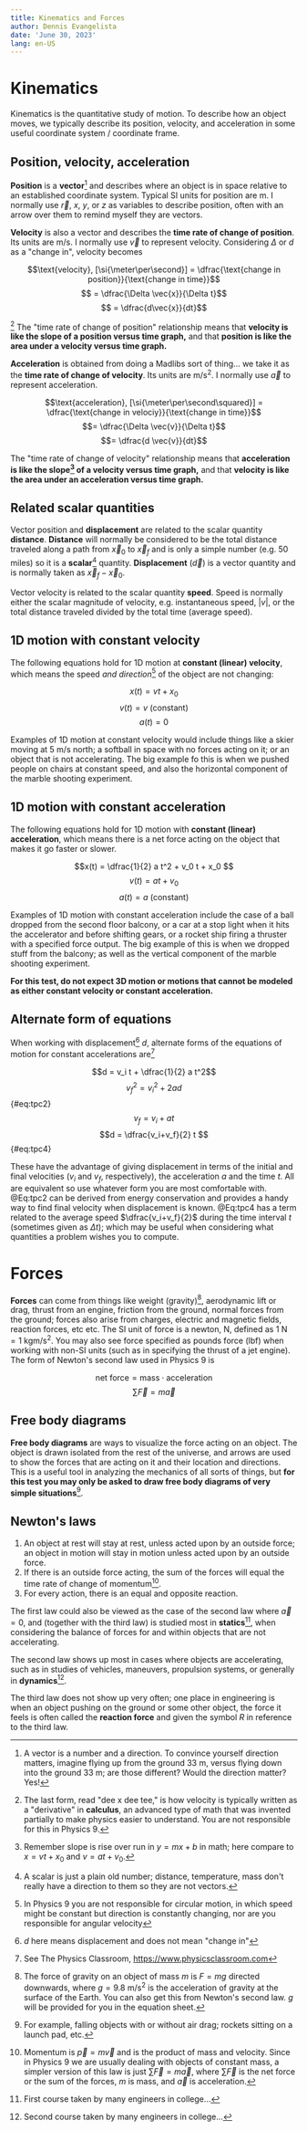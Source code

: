 ```yaml
---
title: Kinematics and Forces
author: Dennis Evangelista
date: 'June 30, 2023'
lang: en-US
---
```



# Kinematics

Kinematics is the quantitative study of motion. To describe how an object moves, we typically describe its position, velocity, and acceleration in some useful coordinate system / coordinate frame. 

## Position, velocity, acceleration

**Position** is a **vector**[^whatsavector] and describes where an object is in space relative to an established coordinate system. Typical SI units for position are $\unit{\meter}$. I normally use $\vec{r}$, $x$, $y$, or $z$ as variables to describe position, often with an arrow over them to remind myself they are vectors. 

[^whatsavector]: A vector is a number and a direction. To convince yourself direction matters, imagine flying up from the ground $\qty{33}{\meter}$, versus flying down into the ground $\qty{33}{\meter}$; are those different? Would the direction matter? Yes!

**Velocity** is also a vector and describes the **time rate of change of position**. Its units are $\unit{\meter\per\second}$. I normally use $\vec{v}$ to represent velocity. Considering $\Delta$ or $d$ as a "change in", velocity becomes

$$\text{velocity}, [\si{\meter\per\second}] = \dfrac{\text{change in position}}{\text{change in time}}$$
$$ = \dfrac{\Delta \vec{x}}{\Delta t}$$
$$ = \dfrac{d\vec{x}}{dt}$$

[^nocalculus] 
The "time rate of change of position" relationship means that **velocity is like the slope of a position versus time graph,** and that **position is like the area under a velocity versus time graph.** 

[^nocalculus]: The last form, read "dee x dee tee," is how velocity is typically written as a "derivative" in **calculus**, an advanced type of math that was invented partially to make physics easier to understand. You are not responsible for this in Physics 9.

**Acceleration** is obtained from doing a Madlibs sort of thing... we take it as the **time rate of change of velocity**. Its units are $\unit{\meter\per\second\squared}$. I normally use $\vec{a}$ to represent acceleration. 

$$\text{acceleration}, [\si{\meter\per\second\squared}] = \dfrac{\text{change in velociy}}{\text{change in time}}$$
$$= \dfrac{\Delta \vec{v}}{\Delta t}$$
$$= \dfrac{d \vec{v}}{dt}$$

The "time rate of change of velocity" relationship means that **acceleration is like the slope[^whatsaccel] of a velocity versus time graph,** and that **velocity is like the area under an acceleration versus time graph.** 

[^whatsaccel]: Remember slope is rise over run in $y=mx+b$ in math; here compare to $x=vt+x_0$ and $v=at+v_0$.

## Related scalar quantities

Vector position and **displacement** are related to the scalar quantity **distance**.  **Distance** will normally be considered to be the total distance traveled along a path from $\vec{x}_0$ to $\vec{x}_f$ and is only a simple number (e.g. 50 miles) so it is a **scalar**[^whatsascalar] quantity.  **Displacement** ($\vec{d}$) is a vector quantity and is normally taken as $\vec{x}_f - \vec{x}_0$. 

[^whatsascalar]: A scalar is just a plain old number; distance, temperature, mass don't really have a direction to them so they are not vectors.

Vector velocity is related to the scalar quantity **speed**. Speed is normally either the scalar magnitude of velocity, e.g. instantaneous speed, $|v|$, or the total distance traveled divided by the total time (average speed). 

## 1D motion with constant velocity

The following equations hold for 1D motion at **constant (linear) velocity**, which means the speed *and direction*[^doweneedcircularmotion] of the object are not changing:

[^doweneedcircularmotion]: In Physics 9 you are not responsible for circular motion, in which speed might be constant but direction is constantly changing, nor are you responsible for angular velocity

$$x(t) = v t + x_0$$
$$v(t) = v\ \text{(constant)}$$
$$a(t) = 0$$

Examples of 1D motion at constant velocity would include things like a skier moving at $\qty{5}{\meter\per\second}$ north; a softball in space with no forces acting on it; or an object that is not accelerating. The big example fo this is when we pushed people on chairs at constant speed, and also the horizontal component of the marble shooting experiment. 

## 1D motion with constant acceleration

The following equations hold for 1D motion with **constant (linear) acceleration**, which means there is a net force acting on the object that makes it go faster or slower. 

$$x(t) = \dfrac{1}{2} a t^2 + v_0 t + x_0 $$
$$v(t) = at + v_0 $$
$$a(t) = a\ \text{(constant)} $$

Examples of 1D motion with constant acceleration include the case of a ball dropped from the second floor balcony, or a car at a stop light when it hits the accelerator and before shifting gears, or a rocket ship firing a thruster with a specified force output. The big example of this is when we dropped stuff from the balcony; as well as the vertical component of the marble shooting experiment. 

**For this test, do not expect 3D motion or motions that cannot be modeled as either constant velocity or constant acceleration.**

## Alternate form of equations 

When working with displacement[^notchangein] $d$, alternate forms of the equations of motion for constant accelerations are[^thephysicsclassroom]

[^notchangein]: $d$ here means displacement and does not mean "change in"

[^thephysicsclassroom]: See The Physics Classroom, <https://www.physicsclassroom.com>

$$d = v_i t + \dfrac{1}{2} a t^2$$
$$v_f^2 = v_i^2 + 2 a d $${#eq:tpc2}
$$v_f = v_i + a t $$
$$d = \dfrac{v_i+v_f}{2} t $${#eq:tpc4}

These have the advantage of giving displacement in terms of the initial and final velocities ($v_i$ and $v_f$, respectively), the acceleration $a$ and the time $t$. All are equivalent so use whatever form you are most comfortable with. @Eq:tpc2 can be derived from energy conservation and provides a handy way to find final velocity when displacement is known. @Eq:tpc4 has a term related to the average speed $\dfrac{v_i+v_f}{2}$ during the time interval $t$ (sometimes given as $\Delta t$); which may be useful when considering what quantities a problem wishes you to compute. 




# Forces

**Forces** can come from things like weight (gravity)[^whatsgravity], aerodynamic lift or drag, thrust from an engine, friction from the ground, normal forces from the ground; forces also arise from charges, electric and magnetic fields, reaction forces, etc etc. The SI unit of force is a newton, $\unit{\newton}$, defined as $\qty{1}{\newton}=\qty{1}{\kilo\gram\meter\per\second\squared}$. You may also see force specified as pounds force (lbf) when working with non-SI units (such as in specifying the thrust of a jet engine). The form of Newton's second law used in Physics 9 is

$$\text{net force} = \text{mass} \cdot \text{acceleration} $$
$$\sum\vec{F} = m\vec{a} $$

[^whatsgravity]:The force of gravity on an object of mass $m$ is $F = mg$ directed downwards, where $g=\qty{9.8}{\meter\per\second\squared}$ is the acceleration of gravity at the surface of the Earth. You can also get this from Newton's second law. $g$ will be provided for you in the equation sheet.

## Free body diagrams 

**Free body diagrams** are ways to visualize the force acting on an object. The object is drawn isolated from the rest of the universe, and arrows are used to show the forces that are acting on it and their location and directions. This is a useful tool in analyzing the mechanics of all sorts of things, but **for this test you may only be asked to draw free body diagrams of very simple situations**[^whatsimplesituations].

[^whatsimplesituations]: For example, falling objects with or without air drag; rockets sitting on a launch pad, etc.

## Newton's laws

1. An object at rest will stay at rest, unless acted upon by an outside force; an object in motion will stay in motion unless acted upon by an outside force. 
2. If there is an outside force acting, the sum of the forces will equal the time rate of change of momentum[^whatsmomentum].
3. For every action, there is an equal and opposite reaction. 

[^whatsmomentum]: Momentum is $\vec{p} = m \vec{v}$ and is the product of mass and velocity. Since in Physics 9 we are usually dealing with objects of constant mass, a simpler version of this law is just $\sum\vec{F} = m \vec{a}$, where $\sum\vec{F}$ is the net force or the sum of the forces, $m$ is mass, and $\vec{a}$ is acceleration. 

The first law could also be viewed as the case of the second law where $\vec{a}=0$, and (together with the third law) is studied most in **statics**[^whats2001], when considering the balance of forces for and within objects that are not accelerating. 

[^whats2001]: First course taken by many engineers in college...

The second law shows up most in cases where objects are accelerating, such as in studies of vehicles, maneuvers, propulsion systems, or generally in **dynamics**[^whats2002].

[^whats2002]: Second course taken by many engineers in college... 

The third law does not show up very often; one place in engineering is when an object pushing on the ground or some other object, the force it feels is often called the **reaction force** and given the symbol $R$ in reference to the third law. 


